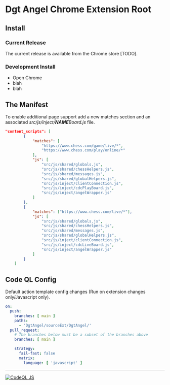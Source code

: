 # Dgt Angel Chrome Extension Root

## Install

### Current Release

The current release is available from the Chrome store [TODO].

### Development Install

- Open Chrome
- blah
- blah
  
## The Manifest

To enable additional page support add a new matches section and an associated *src/js/inject/**NAME**Board.js* file.

```json
"content_scripts": [
        {
            "matches": [
                "https://www.chess.com/game/live/*",
                "https://www.chess.com/play/online/*"
            ],
            "js": [
                "src/js/shared/globals.js",
                "src/js/shared/chessHelpers.js",
                "src/js/shared/messages.js",
                "src/js/shared/globalHelpers.js",
                "src/js/inject/clientConnection.js",
                "src/js/inject/cdcPlayBoard.js",
                "src/js/inject/angelWrapper.js"
            ]
        },
        {
            "matches": ["https://www.chess.com/live/*"],
            "js": [
                "src/js/shared/globals.js",
                "src/js/shared/chessHelpers.js",
                "src/js/shared/messages.js",
                "src/js/shared/globalHelpers.js",
                "src/js/inject/clientConnection.js",
                "src/js/inject/cdcLiveBoard.js",
                "src/js/inject/angelWrapper.js"
            ]
        }
    ]
```

## Code QL Config

Default action template config changes (Run on extension changes only/Javascript only).

```yaml
on:
  push:
    branches: [ main ]
    paths:
      - 'DgtAngel/sourceExt/DgtAngel/'
  pull_request:
    # The branches below must be a subset of the branches above
    branches: [ main ]
```

```yaml
    strategy:
      fail-fast: false
      matrix:
        language: [ 'javascript' ]
```

---
[![CodeQL JS](https://github.com/Hyper-Dragon/DgtAngel/actions/workflows/codeql-analysis.yml/badge.svg?branch=main)](https://github.com/Hyper-Dragon/DgtAngel/actions/workflows/codeql-analysis.yml)